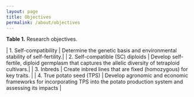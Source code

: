 ```yaml
---
layout: page
title: Objectives
permalink: /about/objectives
---
```

**Table 1.** Research objectives.

| 1. Self-compatibility | Determine the genetic basis and environmental stability of self-fertility.|
| 2. Self-compatible (SC) diploids | Develop self-fertile, diploid germplasm that captures the allelic diversity of tetraploid cultivars.|
| 3. Inbreds | Create inbred lines that are fixed (homozygous) for key traits. |
| 4. True potato seed (TPS) | Develop agronomic and economic frameworks for incorporating TPS into the potato production system and assessing its impacts |
